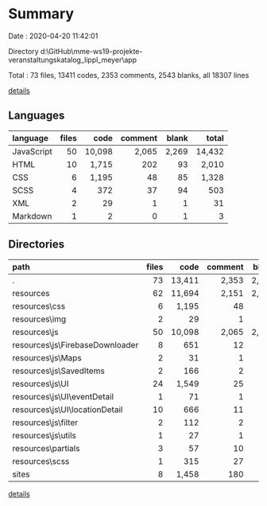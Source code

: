 # Summary

Date : 2020-04-20 11:42:01

Directory d:\GitHub\mme-ws19-projekte-veranstaltungskatalog_lippl_meyer\app

Total : 73 files,  13411 codes, 2353 comments, 2543 blanks, all 18307 lines

[details](details.md)

## Languages
| language | files | code | comment | blank | total |
| :--- | ---: | ---: | ---: | ---: | ---: |
| JavaScript | 50 | 10,098 | 2,065 | 2,269 | 14,432 |
| HTML | 10 | 1,715 | 202 | 93 | 2,010 |
| CSS | 6 | 1,195 | 48 | 85 | 1,328 |
| SCSS | 4 | 372 | 37 | 94 | 503 |
| XML | 2 | 29 | 1 | 1 | 31 |
| Markdown | 1 | 2 | 0 | 1 | 3 |

## Directories
| path | files | code | comment | blank | total |
| :--- | ---: | ---: | ---: | ---: | ---: |
| . | 73 | 13,411 | 2,353 | 2,543 | 18,307 |
| resources | 62 | 11,694 | 2,151 | 2,449 | 16,294 |
| resources\css | 6 | 1,195 | 48 | 85 | 1,328 |
| resources\img | 2 | 29 | 1 | 1 | 31 |
| resources\js | 50 | 10,098 | 2,065 | 2,269 | 14,432 |
| resources\js\FirebaseDownloader | 8 | 651 | 12 | 58 | 721 |
| resources\js\Maps | 2 | 31 | 1 | 7 | 39 |
| resources\js\SavedItems | 2 | 166 | 2 | 14 | 182 |
| resources\js\UI | 24 | 1,549 | 25 | 239 | 1,813 |
| resources\js\UI\eventDetail | 1 | 71 | 1 | 9 | 81 |
| resources\js\UI\locationDetail | 10 | 666 | 11 | 93 | 770 |
| resources\js\filter | 2 | 112 | 2 | 14 | 128 |
| resources\js\utils | 1 | 27 | 1 | 7 | 35 |
| resources\partials | 3 | 57 | 10 | 21 | 88 |
| resources\scss | 1 | 315 | 27 | 73 | 415 |
| sites | 8 | 1,458 | 180 | 82 | 1,720 |

[details](details.md)